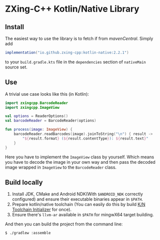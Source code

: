 # ZXing-C++ Kotlin/Native Library

## Install

The easiest way to use the library is to fetch if from _mavenCentral_. Simply add

```gradle
implementation("io.github.zxing-cpp:kotlin-native:2.2.1")
```

to your `build.gradle.kts` file in the `dependencies` section of `nativeMain` source set.

## Use

A trivial use case looks like this (in Kotlin):

```kotlin
import zxingcpp.BarcodeReader
import zxingcpp.ImageView

val options = ReaderOptions()
val barcodeReader = BarcodeReader(options)

fun process(image: ImageView) {
    barcodeReader.readBarcodes(image).joinToString("\n") { result ->
        "${result.format} (${result.contentType}): ${result.text}"
    }
}
```

Here you have to implement the `ImageView` class by yourself. Which means you have to decode the image in your own way
and then pass the decoded image wrapped in `ImageView` to the `BarcodeReader` class.

## Build locally

1. Install JDK, CMake and Android NDK(With `$ANDROID_NDK` correctly configured) and ensure their
   executable binaries appear in `$PATH`.
2. Prepare kotlin/native toolchain (You can easily do this by build
   [K/N Toolchain Initializer](https://github.com/ISNing/kn-toolchain-initializer) for once).
3. Ensure there's `llvm-ar` available in `$PATH` for mingwX64 target building.

And then you can build the project from the command line:

	$ ./gradlew :assemble
